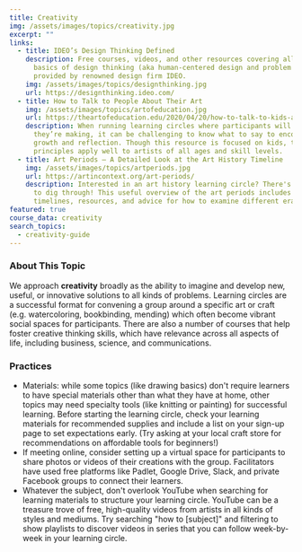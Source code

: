 ```yaml
---
title: Creativity
img: /assets/images/topics/creativity.jpg
excerpt: ""
links:
  - title: IDEO’s Design Thinking Defined
    description: Free courses, videos, and other resources covering all of the
      basics of design thinking (aka human-centered design and problem solving),
      provided by renowned design firm IDEO.
    img: /assets/images/topics/designthinking.jpg
    url: https://designthinking.ideo.com/
  - title: How to Talk to People About Their Art
    img: /assets/images/topics/artofeducation.jpg
    url: https://theartofeducation.edu/2020/04/20/how-to-talk-to-kids-about-their-art
    description: When running learning circles where participants will show what
      they’re making, it can be challenging to know what to say to encourage
      growth and reflection. Though this resource is focused on kids, the
      principles apply well to artists of all ages and skill levels.
  - title: Art Periods – A Detailed Look at the Art History Timeline
    img: /assets/images/topics/artperiods.jpg
    url: https://artincontext.org/art-periods/
    description: Interested in an art history learning circle? There's a lot of it
      to dig through! This useful overview of the art periods includes
      timelines, resources, and advice for how to examine different eras.
featured: true
course_data: creativity
search_topics:
  - creativity-guide
---
```

### About This Topic

We approach **creativity** broadly as the ability to imagine and develop new, useful, or innovative solutions to all kinds of problems. Learning circles are a successful format for convening a group around a specific art or craft (e.g. watercoloring, bookbinding, mending) which often become vibrant social spaces for participants. There are also a number of courses that help foster creative thinking skills, which have relevance across all aspects of life, including business, science, and communications.

### Practices

* Materials: while some topics (like drawing basics) don't require learners to have special materials other than what they have at home, other topics may need specialty tools (like knitting or painting) for successful learning. Before starting the learning circle, check your learning materials for recommended supplies and include a list on your sign-up page to set expectations early. (Try asking at your local craft store for recommendations on affordable tools for beginners!)
* If meeting online, consider setting up a virtual space for participants to share photos or videos of their creations with the group. Facilitators have used free platforms like Padlet, Google Drive, Slack, and private Facebook groups to connect their learners. 
* Whatever the subject, don't overlook YouTube when searching for learning materials to structure your learning circle. YouTube can be a treasure trove of free, high-quality videos from artists in all kinds of styles and mediums. Try searching "how to \[subject]" and filtering to show playlists to discover videos in series that you can follow week-by-week in your learning circle.
